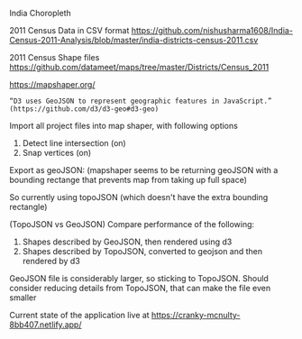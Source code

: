 India Choropleth

2011 Census Data in CSV format
https://github.com/nishusharma1608/India-Census-2011-Analysis/blob/master/india-districts-census-2011.csv

2011 Census Shape files
https://github.com/datameet/maps/tree/master/Districts/Census_2011

https://mapshaper.org/

    “D3 uses GeoJSON to represent geographic features in JavaScript.”  (https://github.com/d3/d3-geo#d3-geo)

Import all project files into map shaper, with following options

1. Detect line intersection (on)
2. Snap vertices (on)

Export as geoJSON: (mapshaper seems to be returning geoJSON with a bounding rectange that prevents map from taking up full space)

So currently using topoJSON (which doesn't have the extra bounding rectangle)

(TopoJSON vs GeoJSON)
Compare performance of the following:

1. Shapes described by GeoJSON, then rendered using d3
2. Shapes described by TopoJSON, converted to geojson and then rendered by d3

GeoJSON file is considerably larger, so sticking to TopoJSON. Should consider reducing details from TopoJSON, that can make the file even smaller

Current state of the application live at https://cranky-mcnulty-8bb407.netlify.app/
